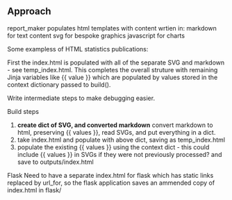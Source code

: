 ## Approach

report_maker populates html templates with content wrtien in:
markdown for text content
svg for bespoke graphics
javascript for charts


Some exampless of HTML statistics publications:

First the index.html is populated with all of the separate SVG and markdown - see temp_index.html. This completes the overall struture with remaining Jinja variables like {{ value }} which are populated by values stored in the context dictionary passed to build().

Write intermediate steps to make debugging easier.

Build steps
1. **create dict of SVG, and converted markdown** convert markdown to html, preserving {{ values }}, read SVGs, and put everything in a dict.
1. take index.html and populate with above dict, saving as temp_index.html
1. populate the existing {{ values }} using the context dict - this could include {{ values }} in SVGs if they were not previously processed? and save to outputs/index.html

Flask
Need to have a separate index.html for flask which has static links replaced by url_for, so the flask application saves an ammended copy of index.html in flask/
